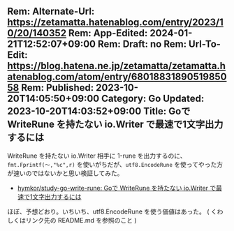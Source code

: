 Rem: Alternate-Url: https://zetamatta.hatenablog.com/entry/2023/10/20/140352
Rem: App-Edited: 2024-01-21T12:52:07+09:00
Rem: Draft: no
Rem: Url-To-Edit: https://blog.hatena.ne.jp/zetamatta/zetamatta.hatenablog.com/atom/entry/6801883189051985058
Rem: Published: 2023-10-20T14:05:50+09:00
Category: Go
Updated: 2023-10-20T14:03:52+09:00
Title: Goで WriteRune を持たない io.Writer で最速で1文字出力するには
---
WriteRune を持たない io.Writer 相手に 1-rune を出力するのに、`fmt.Fprintf(〜,"%c",r)` を使いがちだが、`utf8.EncodeRune` を使ってやった方が速いのではないかと思い検証してみた。

- [hymkor/study-go-write-rune: Goで WriteRune を持たない io.Writer で最速で1文字出力するには](https://github.com/hymkor/study-go-write-rune/tree/master)

ほぼ、予想どおり。いちいち、utf8.EncodeRune を使う価値はあった。
( くわしくはリンク先の README.md を参照のこと )
